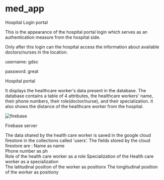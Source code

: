 # med_app

<p>Hospital Login portal 

This is the appearance of the hospital portal login which serves as an authentication measure from the hospital side. 

Only after this login can the hospital access the information about available doctors/nurses in the location.

username: gdsc

password: great
</p>
<p>

Hospital portal

It displays the healthcare worker's data present in the database. 
The database contains a table of 4 attributes, the healthcare workers' name, their phone numbers, their role(doctor/nurse), and their specialization.
it also shows the distance of the healthcare worker from the hospital.
</p>

![firebase](https://user-images.githubusercontent.com/115637102/228329371-196b7f98-d3a1-438e-9a18-4ed96eceefdb.jpeg)


Firebase server


The data shared by the health care worker is saved in the google cloud firestore in the collections called 'users’.
The fields stored by the cloud firestore are :
                                                    Name  as name   
                                                      Phone number as ph  
                                                          Role of the health care worker as a role 
                                                                Specialization of the Health care worker   as a specialization  
                                                                    The latitudinal position of the worker  as positionx
                                                                         The longitudinal position of the  worker  as positiony
<p>

